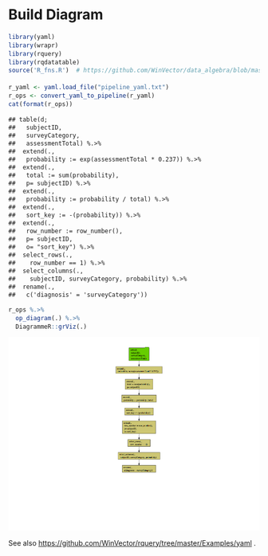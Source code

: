 Build Diagram
================

``` r
library(yaml)
library(wrapr)
library(rquery)
library(rqdatatable)
source('R_fns.R')  # https://github.com/WinVector/data_algebra/blob/master/Examples/LogisticExample/R_fns.R

r_yaml <- yaml.load_file("pipeline_yaml.txt")
r_ops <- convert_yaml_to_pipeline(r_yaml)
cat(format(r_ops))
```

    ## table(d; 
    ##   subjectID,
    ##   surveyCategory,
    ##   assessmentTotal) %.>%
    ##  extend(.,
    ##   probability := exp(assessmentTotal * 0.237)) %.>%
    ##  extend(.,
    ##   total := sum(probability),
    ##   p= subjectID) %.>%
    ##  extend(.,
    ##   probability := probability / total) %.>%
    ##  extend(.,
    ##   sort_key := -(probability)) %.>%
    ##  extend(.,
    ##   row_number := row_number(),
    ##   p= subjectID,
    ##   o= "sort_key") %.>%
    ##  select_rows(.,
    ##    row_number == 1) %.>%
    ##  select_columns(.,
    ##    subjectID, surveyCategory, probability) %.>%
    ##  rename(.,
    ##   c('diagnosis' = 'surveyCategory'))

``` r
r_ops %.>%
  op_diagram(.) %.>% 
  DiagrammeR::grViz(.)
```

![](BuildDiagram_files/figure-gfm/diagram-1.png)<!-- -->

See also <https://github.com/WinVector/rquery/tree/master/Examples/yaml>
.
